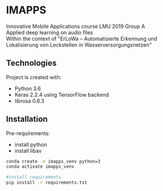# IMAPPS
Innovative Mobile Applications course LMU 2019 Group A<br>
Applied deep learning on audio files <br>
Within the context of "ErLoWa – Automatisierte Erkennung und Lokalisierung von Leckstellen in Wasserversorgungsnetzen"

## Technologies
Project is created with:
* Python 3.6
* Keras 2.2.4 using TensorFlow backend
* librosa 0.6.3

## Installation
Pre-requirements:
- install python 
- install libav

```bash
conda create -n imapps_venv python=3
conda activate imapps_venv

#install requirements
pip install -r requirements.txt
```